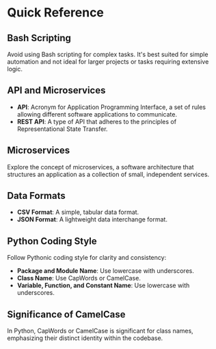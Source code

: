 # Quick Reference

## Bash Scripting

Avoid using Bash scripting for complex tasks. It's best suited for simple automation and not ideal for larger projects or tasks requiring extensive logic.

## API and Microservices

- **API**: Acronym for Application Programming Interface, a set of rules allowing different software applications to communicate.
- **REST API**: A type of API that adheres to the principles of Representational State Transfer.

## Microservices

Explore the concept of microservices, a software architecture that structures an application as a collection of small, independent services.

## Data Formats

- **CSV Format**: A simple, tabular data format.
- **JSON Format**: A lightweight data interchange format.

## Python Coding Style

Follow Pythonic coding style for clarity and consistency:

- **Package and Module Name**: Use lowercase with underscores.
- **Class Name**: Use CapWords or CamelCase.
- **Variable, Function, and Constant Name**: Use lowercase with underscores.
  
## Significance of CamelCase

In Python, CapWords or CamelCase is significant for class names, emphasizing their distinct identity within the codebase.

